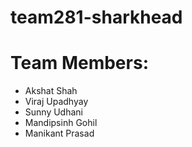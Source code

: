 # team281-sharkhead

# Team Members:
+ Akshat Shah
+ Viraj Upadhyay
+ Sunny Udhani
+ Mandipsinh Gohil
+ Manikant Prasad
